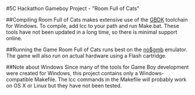 #5C Hackathon Gameboy Project - "Room Full of Cats"

##Compiling
Room Full of Cats makes extensive use of the
[GBDK](http://gbdk.sourceforge.net) toolchain for Windows. To compile, add 
lcc to your path and run Make.bat. These tools have not been updated in a long
time, so there is minimal support online.

##Running the Game
Room Full of Cats runs best on the [no$gmb](http://nocash.emubase.de/gmb.htm) 
emulator. The game will also run on actual hardware using a Flash cartridge.

##Note about Windows
Since many of the tools for Game Boy development were created for Windows, this
project contains only a Windows-compatible Makefile. The lcc commands in the
Makefile will probably work on OS X or Linux but they have not been tested.
